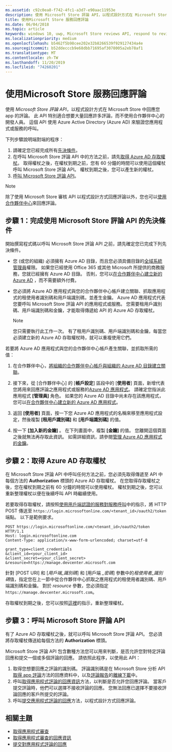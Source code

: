 ```yaml
---
ms.assetid: c92c0ea8-f742-4fc1-a3d7-e90aac11953e
description: 使用 Microsoft Store 評論 API，以程式設計方式在 Microsoft Store 中提交對於您的應用程式評論的回應。
title: 使用Microsoft Store 服務回應評論
ms.date: 06/04/2018
ms.topic: article
keywords: windows 10, uwp, Microsoft Store reviews API, respond to reviews, Microsoft Store 評論 API, 回應評論
ms.localizationpriority: medium
ms.openlocfilehash: b5462f5b98cee202e32b8266539f929127434a4e
ms.sourcegitcommit: b52ddecccb9e68dbb71695af3078005a2eb78af1
ms.translationtype: MT
ms.contentlocale: zh-TW
ms.lasthandoff: 11/20/2019
ms.locfileid: "74260201"
---
```

# <a name="respond-to-reviews-using-store-services"></a>使用Microsoft Store 服務回應評論

使用 *Microsoft Store 評論 API*，以程式設計方式在 Microsoft Store 中回應您 app 的評論。 此 API 特別適合想要大量回應許多評論，而不使用合作夥伴中心的開發人員。 這個 API 使用 Azure Active Directory (Azure AD) 來驗證您應用程式或服務的呼叫。

下列步驟說明端對端的程序：

1.  請確定您已經完成所有[先決條件](#prerequisites)。
2.  在呼叫 Microsoft Store 評論 API 中的方法之前，請先[取得 Azure AD 存取權杖](#obtain-an-azure-ad-access-token)。 取得權杖之後，在權杖到期之前，您有 60 分鐘的時間可以使用這個權杖呼叫 Microsoft Store 評論 API。 權杖到期之後，您可以產生新的權杖。
3.  [呼叫 Microsoft Store 評論 API](#call-the-windows-store-reviews-api)。

> [!NOTE]
> 除了使用 Microsoft Store 審核 API 以程式設計方式回應評論以外，您也可以[使用合作夥伴中心](../publish/respond-to-customer-reviews.md)來回應評論。

<span id="prerequisites" />

## <a name="step-1-complete-prerequisites-for-using-the-microsoft-store-reviews-api"></a>步驟 1：完成使用 Microsoft Store 評論 API 的先決條件

開始撰寫程式碼以呼叫 Microsoft Store 評論 API 之前，請先確定您已完成下列先決條件。

* 您 (或您的組織) 必須擁有 Azure AD 目錄，而且您必須具備目錄的[全域系統管理員](https://docs.microsoft.com/azure/active-directory/users-groups-roles/directory-assign-admin-roles)權限。 如果您已經使用 Office 365 或其他 Microsoft 所提供的商務服務，您就已經擁有 Azure AD 目錄。 否則，您可以[在合作夥伴中心建立新的 Azure AD](../publish/associate-azure-ad-with-partner-center.md#create-a-brand-new-azure-ad-to-associate-with-your-partner-center-account) ，而不需要額外付費。

* 您必須將 Azure AD 應用程式與您的合作夥伴中心帳戶建立關聯、抓取應用程式的租使用者識別碼和用戶端識別碼，並產生金鑰。 Azure AD 應用程式代表您要呼叫 Microsoft Store 評論 API 的應用程式或服務。 您需要租用戶識別碼、用戶端識別碼和金鑰，才能取得傳遞給 API 的 Azure AD 存取權杖。
    > [!NOTE]
    > 您只需要執行此工作一次。 有了租用戶識別碼、用戶端識別碼和金鑰，每當您必須建立新的 Azure AD 存取權杖時，就可以重複使用它們。

若要將 Azure AD 應用程式與您的合作夥伴中心帳戶產生關聯，並抓取所需的值：

1.  在合作夥伴中心，[將組織的合作夥伴中心帳戶與組織的 Azure AD 目錄建立關聯](../publish/associate-azure-ad-with-partner-center.md)。

2.  接下來，從 [合作夥伴中心] 的 [**帳戶設定**] 區段中的 [**使用者**] 頁面，新增代表您將用來回應評論之應用程式或服務的[Azure AD 應用程式](../publish/add-users-groups-and-azure-ad-applications.md#add-azure-ad-applications-to-your-partner-center-account)。 請確定您指派此應用程式 **[管理員]** 角色。 如果您的 Azure AD 目錄中尚未存在該應用程式，您可以[在合作夥伴中心建立新的 Azure AD 應用程式](../publish/add-users-groups-and-azure-ad-applications.md#create-a-new-azure-ad-application-account-in-your-organizations-directory-and-add-it-to-your-partner-center-account)。 

3.  返回 **\[使用者\]** 頁面，按一下您 Azure AD 應用程式的名稱來移至應用程式設定，然後複製 **\[租用戶識別碼\]** 和 **\[用戶端識別碼\]** 的值。

4. 按一下 **\[加入新的金鑰\]** 。 在下列畫面中，複製 **\[金鑰\]** 的值。 您離開這個頁面之後就無法再存取此資訊。 如需詳細資訊，請參閱[管理 Azure AD 應用程式的金鑰](../publish/add-users-groups-and-azure-ad-applications.md#manage-keys)。

<span id="obtain-an-azure-ad-access-token" />

## <a name="step-2-obtain-an-azure-ad-access-token"></a>步驟 2：取得 Azure AD 存取權杖

在 Microsoft Store 評論 API 中呼叫任何方法之前，您必須先取得傳遞至 API 中每個方法的 **Authorization** 標頭的 Azure AD 存取權杖。 在您取得存取權杖之後，您在權杖到期之前有 60 分鐘的時間可以使用權杖。 權杖到期之後，您可以重新整理權杖以便在後續呼叫 API 時繼續使用。

若要取得存取權杖，請按照[使用用戶端認證的服務對服務呼叫](https://azure.microsoft.com/documentation/articles/active-directory-protocols-oauth-service-to-service/)中的指示，將 HTTP POST 傳送至 ```https://login.microsoftonline.com/<tenant_id>/oauth2/token``` 端點。 以下是範例要求。

```syntax
POST https://login.microsoftonline.com/<tenant_id>/oauth2/token HTTP/1.1
Host: login.microsoftonline.com
Content-Type: application/x-www-form-urlencoded; charset=utf-8

grant_type=client_credentials
&client_id=<your_client_id>
&client_secret=<your_client_secret>
&resource=https://manage.devcenter.microsoft.com
```

針對 [POST URI] 和 [*用戶端\_識別碼*] 和 [用戶端 *\_密碼*] 參數中的*租使用者\_識別碼*值，指定您在上一節中從合作夥伴中心抓取之應用程式的租使用者識別碼、用戶端識別碼和金鑰。 對於 *resource* 參數，您必須指定 ```https://manage.devcenter.microsoft.com```。

存取權杖到期之後，您可以按照[這裡](https://azure.microsoft.com/documentation/articles/active-directory-protocols-oauth-code/#refreshing-the-access-tokens)的指示，重新整理權杖。

<span id="call-the-windows-store-reviews-api" />

## <a name="step-3-call-the-microsoft-store-reviews-api"></a>步驟 3：呼叫 Microsoft Store 評論 API

有了 Azure AD 存取權杖之後，就可以呼叫 Microsoft Store 評論 API。 您必須將存取權杖傳送給每個方法的 **Authorization** 標頭。

Microsoft Store 評論 API 包含數種方法您可以用來判斷，是否允許您對特定評論回應和提交一個或多個評論的回應。 請依照此程序，以使用此 API：

1. 取得您想要回應之評論的識別碼。 評論識別碼是在 Microsoft Store 分析 API [取得 app 評論](get-app-reviews.md)方法的回應資料中，以及[評論報告](../publish/download-analytic-reports.md)的[離線下載](../publish/reviews-report.md)中。
2. 呼叫[取得應用程式評論的回應資訊](get-response-info-for-app-reviews.md)方法，以判斷是否允許您回應評論。 當客戶提交評論時，他們可以選擇不接收評論的回應。 您無法回應已選擇不要接收評論回應的客戶所提交的評論。
3. 呼叫[提交應用程式評論的回應](submit-responses-to-app-reviews.md)方法，以程式設計方式回應評論。


## <a name="related-topics"></a>相關主題

* [取得應用程式審查](get-app-reviews.md)
* [取得應用程式審查的回應資訊](get-response-info-for-app-reviews.md)
* [提交對應用程式評論的回應](submit-responses-to-app-reviews.md)

 

